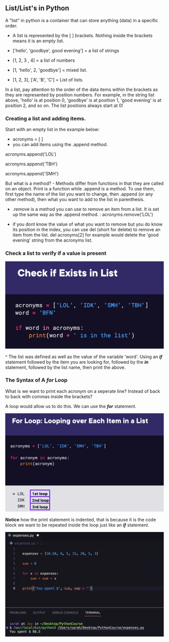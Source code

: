 ## List/List's in Python

A "list" in python is a container that can store anything (data) in a specific order.

- A list is represented by the [ ] brackets. Nothing inside the brackets means it is an empty list.

- ['hello', 'goodbye', good evening'] = a list of strings

- [1, 2, 3 , 4] = a list of numbers

- [1, 'hello', 2, 'goodbye'] = mixed list.

- [1, 2, 3], ['A', 'B', 'C'] = List of lists.

In a list, pay attention to the order of the data items within the brackets as they are represented by position numbers. For example, in the string list above, 'hello' is at position 0, 'goodbye' is at position 1, 'good evening' is at position 2, and so on. The list positions always start at 0!


### Creating a list and adding items.

Start with an empty list in the example below:

- acronyms = [ ]
- you can add items using the .append method.

acronyms.append('LOL')

acronyms.append('TBH')

acronyms.append('SMH')

But what is a method? - Methods differ from functions in that they are called on an object. Print is a function while .append is a method. To use them, first type the name of the list you want to change, then .append (or any other method), then what you want to add to the list in parenthesis.

- .remove is a method you can use to remove an item from a list. It is set up the same way as the .append method. : acronyms.remove('LOL')

- if you dont know the value of what you want to remove but you do know its position in the index, you can use del (short for delete) to remove an item from the list. del acronyms[2] for example would delete the 'good evening' string from the acronyms list.

### Check a list to verify if a value is present

![alt text](image-4.png)


^ The list was defined as well as the value of the variable 'word'. Using an ***if*** statement followed by the item you are looking for, followed by the ***in*** statement, followed by the list name, then print the above.


### The Syntax of A ***for*** Loop

What is we want to print each acronym on a seperate line? Instead of back to back with commas inside the brackets?

A loop would allow us to do this. We can use the ***for*** statement.

![alt text](image-5.png)

**Notice** how the print statement is indented, that is because it is the code block we want to be repeated inside the loop just like an ***if*** statement.



![alt text](image-7.png)
